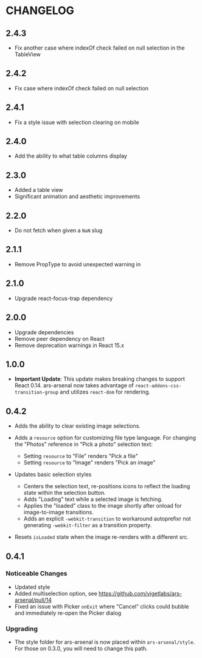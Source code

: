 # CHANGELOG

## 2.4.3

- Fix another case where indexOf check failed on null selection in the
  TableView

## 2.4.2

- Fix case where indexOf check failed on null selection

## 2.4.1

- Fix a style issue with selection clearing on mobile

## 2.4.0

- Add the ability to what table columns display

## 2.3.0

- Added a table view
- Significant animation and aesthetic improvements

## 2.2.0

- Do not fetch when given a `NaN` slug

## 2.1.1

- Remove PropType to avoid unexpected warning in <SelectionFigure />

## 2.1.0

- Upgrade react-focus-trap dependency

## 2.0.0

- Upgrade dependencies
- Remove peer dependency on React
- Remove deprecation warnings in React 15.x

## 1.0.0

- **Important Update**: This update makes breaking changes to support
  React 0.14. ars-arsenal now takes advantage of
  `react-addons-css-transition-group` and utilizes `react-dom` for rendering.

## 0.4.2

- Adds the ability to clear existing image selections.
- Adds a `resource` option for customizing file type language. For changing the "Photos" reference in "Pick a photo" selection text:
    - Setting `resource` to "File" renders "Pick a file"
    - Setting `resource` to "Image" renders "Pick an image"

- Updates basic selection styles
    - Centers the selection text, re-positions icons to reflect the loading state within the selection button.
    - Adds "Loading" text while a selected image is fetching.
    - Applies the "loaded" class to the image shortly after onload for image-to-image transitions.
    - Adds an explicit `-webkit-transition` to workaround autoprefixr not generating `-webkit-filter` as a transition property.

- Resets `isLoaded` state when the image re-renders with a different src.

## 0.4.1

### Noticeable Changes

- Updated style
- Added multiselection option, see https://github.com/vigetlabs/ars-arsenal/pull/14
- Fixed an issue with Picker `onExit` where "Cancel" clicks could bubble and immediately re-open the Picker dialog

### Upgrading

- The style folder for ars-arsenal is now placed within `ars-arsenal/style`. For those on 0.3.0, you will need to change this path.

